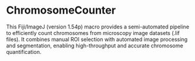 # ChromosomeCounter
This Fiji/ImageJ (version 1.54p) macro provides a semi-automated pipeline to efficiently count chromosomes from microscopy image datasets (.lif files). It combines manual ROI selection with automated image processing and segmentation, enabling high-throughput and accurate chromosome quantification.
